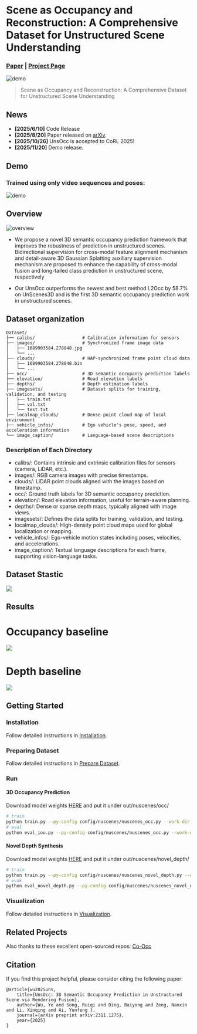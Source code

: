 # Scene as Occupancy and Reconstruction: A Comprehensive Dataset for Unstructured Scene Understanding
### [Paper](https://arxiv.org/pdf/2311.12754)  | [Project Page](https://github.com/ruiqi-song/UnScene-AutoDrive) 

![demo](./assets/overview.png)

> Scene as Occupancy and Reconstruction: A Comprehensive Dataset for Unstructured Scene Understanding

## News
- **[2025/6/10]** Code Release
- **[2025/8/20]** Paper released on [arXiv](https://arxiv.org/abs/2311.12755).
- **[2025/10/26]** UnsOcc is accepted to CoRL 2025!
- **[2025/11/20]** Demo release.

## Demo

### Trained using only video sequences and poses:

![demo](./assets/demo.gif)

## Overview
![overview](./assets/framework.png)

- We propose a novel 3D semantic occupancy prediction framework that improves the robustness of prediction in unstructured scenes. Bidirectional supervision for cross-modal feature alignment mechanism and detail-aware 3D Gaussian Splatting auxiliary supervision mechanism are proposed to enhance the capability of cross-modal fusion and long-tailed class prediction in unstructured scene, respectively

- Our UnsOcc outperforms the newest and best method L2Occ by 58.7% on UnScenes3D and is the first 3D semantic occupancy prediction work in unstructured scenes.

## Dataset organization
```
Dataset/
├── calibs/                  # Calibration information for sensors
├── images/                  # Synchronized frame image data
│   ├── 1689903584.278848.jpg
│   └── ...
├── clouds/                  # HAP-synchronized frame point cloud data
│   ├── 1689903584.278848.bin
│   └── ...
├── occ/                     # 3D semantic occupancy prediction labels
├── elevation/               # Road elevation labels
├── depths/                  # Depth estimation labels
├── imagesets/               # Dataset splits for training, validation, and testing
│   ├── train.txt
│   ├── val.txt
│   └── test.txt
├── localmap_clouds/         # Dense point cloud map of local environment
├── vehicle_infos/           # Ego vehicle's pose, speed, and acceleration information
└── image_caption/           # Language-based scene descriptions
```


### Description of Each Directory
- calibs/: Contains intrinsic and extrinsic calibration files for sensors (camera, LiDAR, etc.).
- images/: RGB camera images with precise timestamps.
- clouds/: LiDAR point clouds aligned with the images based on timestamp.
- occ/: Ground truth labels for 3D semantic occupancy prediction.
- elevation/: Road elevation information, useful for terrain-aware planning.
- depths/: Dense or sparse depth maps, typically aligned with image views.
- imagesets/: Defines the data splits for training, validation, and testing.
- localmap_clouds/: High-density point cloud maps used for global localization or mapping.
- vehicle_infos/: Ego-vehicle motion states including poses, velocities, and accelerations.
- image_caption/: Textual language descriptions for each frame, supporting vision-language tasks.

## Dataset Stastic
<img src=./assets/stastic.png>

## Results
# Occupancy baseline
<img src=./assets/occ_uns.png>

# Depth baseline
<img src=./assets/depth_nus.png>

## Getting Started

### Installation

Follow detailed instructions in [Installation](docs/installation.md).

### Preparing Dataset

Follow detailed instructions in [Prepare Dataset](docs/prepare_data.md).


### Run

#### 3D Occupancy Prediction

Download model weights [HERE](https://cloud.tsinghua.edu.cn/f/831c104c82a244e9878a/) and put it under out/nuscenes/occ/
```bash
# train
python train.py --py-config config/nuscenes/nuscenes_occ.py --work-dir out/nuscenes/occ_train --depth-metric
# eval
python eval_iou.py --py-config config/nuscenes/nuscenes_occ.py --work-dir out/nuscenes/occ --resume-from out/nuscenes/occ/model_state_dict.pth --occ3d --resolution 0.4 --sem --use-mask --scene-size 4
```

#### Novel Depth Synthesis


Download model weights [HERE](https://github.com/ruiqi-song) and put it under out/nuscenes/novel_depth/
```bash
# train
python train.py --py-config config/nuscenes/nuscenes_novel_depth.py --work-dir out/nuscenes/novel_depth_train --depth-metric
# evak
python eval_novel_depth.py --py-config config/nuscenes/nuscenes_novel_depth.py --work-dir out/nuscenes/novel_depth --resume-from out/nuscenes/novel_depth/model_state_dict.pth
```

### Visualization

Follow detailed instructions in [Visualization](docs/visualization.md).

## Related Projects


Also thanks to these excellent open-sourced repos:
[Co-Occ](https://github.com/Rorisis/Co-Occ/pulls) 


## Citation

If you find this project helpful, please consider citing the following paper:
```
@article{wu2025uns,
    title={UnsOcc: 3D Semantic Occupancy Prediction in Unstructured Scene via Rendering Fusion},
    author={Wu, Ye and Song, Ruiqi and Ding, Baiyong and Zeng, Nanxin and Li, Xinqing and Ai, Yunfeng },
    journal={arXiv preprint arXiv:2311.1275},
    year={2025}
}
```
